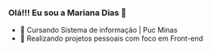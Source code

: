 ### Olá!!! Eu sou a Mariana Dias 👋




- 🔭 Cursando Sistema de informação | Puc Minas
- 🌱 Realizando projetos pessoais com foco em Front-end

